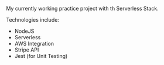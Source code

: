 My currently working practice project with th Serverless Stack.

Technologies include:
- NodeJS
- Serverless
- AWS Integration
- Stripe API
- Jest (for Unit Testing)